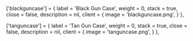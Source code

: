 ['blackguncase'] = {
    label = 'Black Gun Case',
    weight = 0,
    stack = true,
    close = false,
    description = nil,
    client = {
        image = 'blackguncase.png',
    }
},

['tanguncase'] = {
    label = 'Tan Gun Case',
    weight = 0,
    stack = true,
    close = false,
    description = nil,
    client = {
        image = 'tanguncase.png',
    }
},